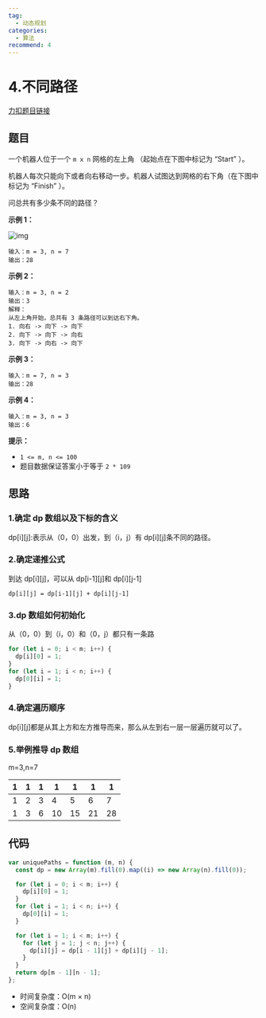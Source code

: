 ```yaml
---
tag:
  - 动态规划
categories:
  - 算法
recommend: 4
---
```


# 4.不同路径

[力扣题目链接](https://leetcode.cn/problems/unique-paths/)

## 题目

一个机器人位于一个 `m x n` 网格的左上角 （起始点在下图中标记为 “Start” ）。

机器人每次只能向下或者向右移动一步。机器人试图达到网格的右下角（在下图中标记为 “Finish” ）。

问总共有多少条不同的路径？

**示例 1：**

![img](https://assets.leetcode.com/uploads/2018/10/22/robot_maze.png)

```
输入：m = 3, n = 7
输出：28
```

**示例 2：**

```
输入：m = 3, n = 2
输出：3
解释：
从左上角开始，总共有 3 条路径可以到达右下角。
1. 向右 -> 向下 -> 向下
2. 向下 -> 向下 -> 向右
3. 向下 -> 向右 -> 向下
```

**示例 3：**

```
输入：m = 7, n = 3
输出：28
```

**示例 4：**

```
输入：m = 3, n = 3
输出：6
```

**提示：**

- `1 <= m, n <= 100`
- 题目数据保证答案小于等于 `2 * 109`

## 思路

### 1.确定 dp 数组以及下标的含义

dp[i]\[j\]:表示从（0，0）出发，到（i，j）有 dp[i]\[j\]条不同的路径。

### 2.确定递推公式

到达 dp[i]\[j]，可以从 dp[i-1]\[j]和 dp[i]\[j-1]

```
dp[i][j] = dp[i-1][j] + dp[i][j-1]
```

### 3.dp 数组如何初始化

从（0，0）到（i，0）和（0，j）都只有一条路

```js
for (let i = 0; i < m; i++) {
  dp[i][0] = 1;
}
for (let i = 1; i < n; i++) {
  dp[0][i] = 1;
}
```

### 4.确定遍历顺序

dp[i]\[j]都是从其上方和左方推导而来，那么从左到右一层一层遍历就可以了。

### 5.举例推导 dp 数组

m=3,n=7

| 1   | 1   | 1   | 1   | 1   | 1   | 1   |
| --- | --- | --- | --- | --- | --- | --- |
| 1   | 2   | 3   | 4   | 5   | 6   | 7   |
| 1   | 3   | 6   | 10  | 15  | 21  | 28  |

## 代码

```js
var uniquePaths = function (m, n) {
  const dp = new Array(m).fill(0).map((i) => new Array(n).fill(0));

  for (let i = 0; i < m; i++) {
    dp[i][0] = 1;
  }
  for (let i = 1; i < n; i++) {
    dp[0][i] = 1;
  }

  for (let i = 1; i < m; i++) {
    for (let j = 1; j < n; j++) {
      dp[i][j] = dp[i - 1][j] + dp[i][j - 1];
    }
  }
  return dp[m - 1][n - 1];
};
```

- 时间复杂度：O(m × n)
- 空间复杂度：O(n)
